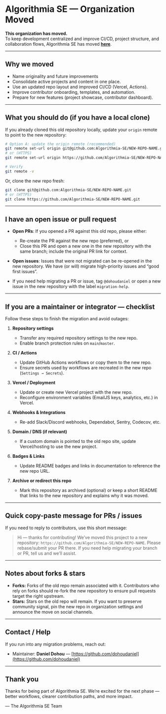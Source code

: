 # Algorithmia SE — Organization Moved

**This organization has moved.**  
To keep development centralized and improve CI/CD, project structure, and collaboration flows, Algorithmia SE has moved [**here**](https://github.com/Algorithmia-SE).

---

## Why we moved
- Name originality and future improvements
- Consolidate active projects and content in one place.
- Use an updated repo layout and improved CI/CD (Vercel, Actions).
- Improve contributor onboarding, templates, and automation.
- Prepare for new features (project showcase, contributor dashboard).

---

## What you should do (if you have a local clone)

If you already cloned this old repository locally, update your `origin` remote to point to the new repository:

```bash
# Option A: update the origin remote (recommended)
git remote set-url origin git@github.com:Algorithmia-SE/NEW-REPO-NAME.git
# or (HTTPS)
git remote set-url origin https://github.com/Algorithmia-SE/NEW-REPO-NAME.git

# Verify
git remote -v
````

Or, clone the new repo fresh:

```bash
git clone git@github.com:Algorithmia-SE/NEW-REPO-NAME.git
# or (HTTPS)
git clone https://github.com/Algorithmia-SE/NEW-REPO-NAME.git
```

---

## I have an open issue or pull request

* **Open PRs**: If you opened a PR against this old repo, please either:

  * Re-create the PR against the new repo (preferred), or
  * Close this PR and open a new one in the new repository with the same branch; include the original PR link for context.
* **Open issues**: Issues that were not migrated can be re-opened in the new repository. We have (or will) migrate high-priority issues and “good first issues”.
* If you need help migrating a PR or issue, tag `@dohoudaniel` or open a new issue in the new repository with the label `migration-help`.

---

## If you are a maintainer or integrator — checklist

Follow these steps to finish the migration and avoid outages:

1. **Repository settings**

   * Transfer any required repository settings to the new repo.
   * Enable branch protection rules on `main`/`master`.
2. **CI / Actions**

   * Update GitHub Actions workflows or copy them to the new repo.
   * Ensure secrets used by workflows are recreated in the new repo (`Settings → Secrets`).
3. **Vercel / Deployment**

   * Update or create new Vercel project with the new repo.
   * Reconfigure environment variables (EmailJS keys, analytics, etc.) in Vercel.
4. **Webhooks & Integrations**

   * Re-add Slack/Discord webhooks, Dependabot, Sentry, Codecov, etc.
5. **Domain / DNS (if relevant)**

   * If a custom domain is pointed to the old repo site, update Vercel/hosting to use the new project.
6. **Badges & Links**

   * Update README badges and links in documentation to reference the new repo URL.
7. **Archive or redirect this repo**

   * Mark this repository as archived (optional) or keep a short README that links to the new repository and explains why it was moved.

---

## Quick copy-paste message for PRs / issues

If you need to reply to contributors, use this short message:

> Hi — thanks for contributing! We’ve moved this project to a new repository: `https://github.com/Algorithmia-SE/NEW-REPO-NAME`. Please rebase/submit your PR there. If you need help migrating your branch or PR, tell us and we’ll assist.

---

## Notes about forks & stars

* **Forks:** Forks of the old repo remain associated with it. Contributors who rely on forks should re-fork the new repository to ensure pull requests target the right upstream.
* **Stars:** Stars on the old repo will remain. If you want to preserve community signal, pin the new repo in organization settings and announce the move on social channels.

---

## Contact / Help

If you run into any migration problems, reach out:

* Maintainer: **Daniel Dohou** — [https://github.com/dohoudaniel](https://github.com/dohoudaniel)
<!-- * Community: (Discord/Slack link)
* Or open an issue in the new repo: [https://github.com/Algorithmia-SE/NEW-REPO-NAME/issues](https://github.com/Algorithmia-SE/NEW-REPO-NAME/issues) -->

---

## Thank you

Thanks for being part of Algorithmia SE. We’re excited for the next phase — better workflows, clearer contribution paths, and more impact.

— The Algorithmia SE Team


<!--
---

## Extra suggested files to add now

1. **Put the above README in the old repo's `README.md`** (so visitors see the move instantly).
2. **Create a short `MIGRATION.md`** in the new repo with contributor-specific instructions (how to add a project, how to open a PR, “Good First Issues” list).
3. **Create a migration board or issue** in your new repository that tracks which issues/PRs need manual migration — label them `migrate`, `high-priority`, `good-first-issue`.

---

If you want, I can:
- Produce `MIGRATION.md` content now (with templates for PR migration).
- Create a ready-to-post announcement message for Twitter/Discord/GitHub Discussions.
- Produce a short `ARCHIVE_README.md` that auto-links to the new repo and includes the same instructions.
```
-->
